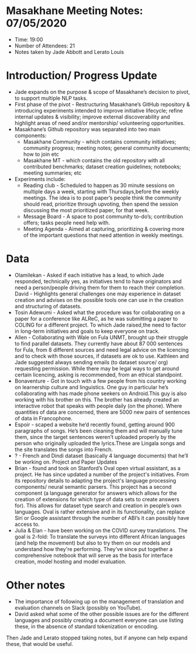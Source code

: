# Masakhane Meeting Notes: 07/05/2020

- Time: 19:00
- Number of Attendees: 21
- Notes taken by Jade Abbott and Lerato Louis

# Introduction/ Progress Update

- Jade expands on the purpose & scope of Masakhane’s decision to pivot, to support multiple NLP tasks.
- First phase of the pivot - Restructuring Masakhane’s GitHub repository & introducing experiments intended to improve initiative lifecycle; refine internal updates & visibility; improve external discoverability and highlight areas of need and/or mentorship/ volunteering opportunities.
- Masakhane’s Github repository was separated into two main components:
  - Masakhane Community - which contains community initiatives; community progress; meeting notes; general community documents; how to join etc
  - Masakhane MT - which contains the old repository with all contributed benchmarks; dataset creation guidelines; notebooks; meeting summaries; etc
- Experiments include:
  - Reading club - Scheduled to happen as 30 minute sessions on multiple days a week, starting with Thursdays,before the weekly meetings. The idea is to post paper’s people think the community should read, prioritize through upvoting, then spend the session discussing the most prioritized paper, for that week. 
  - Message Board - A space to post community to-do’s; contribution offers; tasks people need help with.
  - Meeting Agenda - Aimed at capturing, prioritizing & covering more of the important questions that need attention in weekly meetings.

# Data

- Olamilekan - Asked if each initiative has a lead, to which Jade responded, technically yes, as initiatives tend to have originators and need a person/people driving them for them to reach their completion. David - Highlights general challenges one may experience in dataset creation and advises on the possible tools one can use in the creation and structuring of datasets.
- Tosin Adewumi - Asked what the procedure was for collaborating on a paper for a conference like ALReC, as he was submitting a paper to COLING for a different project. To which Jade raised,the need to factor in long-term initiatives and goals to keep everyone on track.
- Allen - Collaborating with Wale on Fula UNMT, brought up their struggle to find parallel datasets. They currently have about 87 000 sentences for Fula, from 8 different sources and need legal advice on the licencing and to check with those sources, if datasets are ok to use. Kathleen and Jade suggested always sending emails (to dataset source/ org) requesting permission. While there may be legal ways to get around certain licencing, asking is recommended, from an ethical standpoint.
- Bonaventure - Got in touch with a few people from his country working on learnership culture and linguistics. One guy in particular he’s collaborating with has made phone seekers on Android.This guy is also working with his brother on this. The brother has already created an interactive robot that speaks with people daily (on the phone). Where quantities of data are concerned, there are 5000 new pairs of sentences of data in Francophone.
- Espoir - scaped a website he’d recently found, getting around 900 paragraphs of songs. He’s been cleaning them and will manually tune them, since the target sentences weren’t uploaded properly by the person who originally uploaded the lyrics.These are Lingala songs and the site translates the songs into French.
- ? - French and Dindi dataset (basically 4 language documents) that he’ll be working on.
Project and Paper Updates
- Brian - found and took on Stanford’s Oval open virtual assistant, as a project. He has since updated a number of the project's initiatives. From its repository details to adapting the project's language processing components/ neural semantic parsers. This project has a second component (a language generator for answers which allows for the creation of extensions for which type of data sets to create answers for). This allows for dataset type search and creation in people’s own languages. Oval is rather extensive and in its functionality, can replace Siri or Google assistant through the number of ABI’s it can possibly have access to.
- Julia & Elan - have been working on the COVID survey translations. The goal is 2-fold: To translate the surveys into different African languages (and help the movement) but also to try them on our models and understand how they're performing. They’ve since put together a comprehensive notebook that will serve as the basis for interface creation, model hosting and model evaluation. 

# Other notes

- The importance of following up on the management of translation and evaluation channels on Slack (possibly on YouTube).
- David asked what some of the other possible issues are for the different languages and possibly creating a document everyone can use listing these, in the absence of standard tokenization or encoding.

Then Jade and Lerato stopped taking notes, but if anyone can help expand these, that would be useful.
